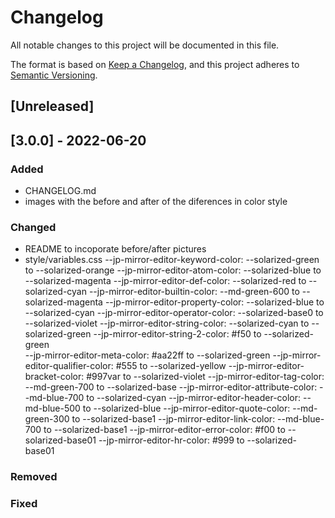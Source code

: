 # Changelog
All notable changes to this project will be documented in this file.

The format is based on [Keep a Changelog](https://keepachangelog.com/en/1.0.0/),
and this project adheres to [Semantic Versioning](https://semver.org/spec/v2.0.0.html).

## [Unreleased]

## [3.0.0] - 2022-06-20
### Added
- CHANGELOG.md
- images with the before and after of the diferences in color style

### Changed
- README to incoporate before/after pictures
- style/variables.css
  --jp-mirror-editor-keyword-color:   --solarized-green to --solarized-orange
  --jp-mirror-editor-atom-color:      --solarized-blue  to --solarized-magenta
  --jp-mirror-editor-def-color:       --solarized-red   to --solarized-cyan
  --jp-mirror-editor-builtin-color:   --md-green-600    to --solarized-magenta
  --jp-mirror-editor-property-color:  --solarized-blue  to --solarized-cyan
  --jp-mirror-editor-operator-color:  --solarized-base0 to --solarized-violet
  --jp-mirror-editor-string-color:    --solarized-cyan  to --solarized-green
  --jp-mirror-editor-string-2-color:  #f50              to --solarized-green  
  --jp-mirror-editor-meta-color:      #aa22ff           to --solarized-green
  --jp-mirror-editor-qualifier-color: #555              to --solarized-yellow
  --jp-mirror-editor-bracket-color:   #997var           to --solarized-violet
  --jp-mirror-editor-tag-color:       --md-green-700    to --solarized-base
  --jp-mirror-editor-attribute-color: --md-blue-700     to --solarized-cyan
  --jp-mirror-editor-header-color:    --md-blue-500     to --solarized-blue
  --jp-mirror-editor-quote-color:     --md-green-300    to --solarized-base1
  --jp-mirror-editor-link-color:      --md-blue-700     to --solarized-base1
  --jp-mirror-editor-error-color:     #f00              to --solarized-base01
  --jp-mirror-editor-hr-color:        #999              to --solarized-base01

### Removed

### Fixed
